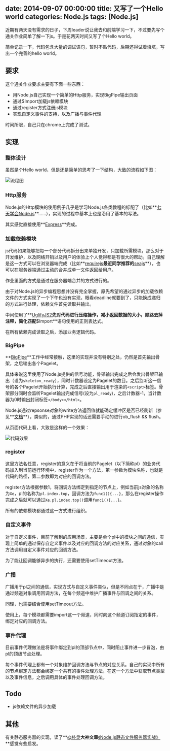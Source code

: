 date: 2014-09-07 00:00:00
title: 又写了一个Hello world
categories: Node.js
tags: [Node.js]
---

<style>
img {
	max-width: 600px;
}
</style>

近期有两天没有需求的日子，下周leader说让我去和前端学习一下，不过要先写个通关作业简单了解一下js。于是花两天时间又写了个Hello world。

简单记录一下，代码包含大量的调试语句，暂时不贴代码，后期还得试着填坑，写出一个完善的hello world。

<!-- more -->

## 要求

这个通关作业要求主要有下面一些东西：

+ 用Node.js自己实现一个简单的Http服务，实现BigPipe输出页面
+ 通过$Import加载js依赖模块
+ 通过register方式注册js模块
+ 实现自定义事件的支持，以及广播与事件代理

时间所限，自己只在chrome上完成了测试。

## 实现

### 整体设计

虽然是个Hello world，但是还是简单的思考了一下结构，大致的流程如下图：

![流程图][1]


### Http服务

Node.js的Http模块的使用例子几乎是学习Node.js各类教程的标配了（比如**[七天学会Node.js][2]**……），实现的过程中基本上也是沿用了基本的写法。

其实感觉直接使用**[Express][3]**完成。

### 加载依赖模块

js代码如果能够把每一个部分代码拆分出来单独开发，只加载所需模块，那么对于开发维护，以及网络开销以及用户的体验上个人觉得都是有很大的帮助。自己理解是这一方式可以在浏览器端完成（比如**[requirejs][4]**最近同学推荐的**[seajs][5]**），也可以在服务器端通过主动的合并成单一文件返回给用户。

作业里面的方式是通过在服务器端合并的方式进行的。

由于对Node.js的异步编程思想并没有完全掌握，原先希望的通过异步的加载依赖文件的方式实现了一个下午也没有实现，眼看deadline就要到了，只能换成递归的方式进行处理，依赖文件首先读取并输出。

中间使用了**[UglifyJS2][6]**先对代码进行压缩操作，减小返回数据的大小，顺路去掉注释，简化匹配**$Import**语句使用的正则表达式。

在所有依赖完成读取之后，添加业务逻辑代码。

### BigPipe

**[BigPipe][7]**工作中经常接触，这里的实现并没有特别之处，仍然是首先输出骨架，之后输出各个Pagelet。

具体来说这里使用了Node.js提供的信号功能，骨架输出完成之后会发出骨架已输出（设为`skeleton_ready`），同时计数器设定为Pagelet的数目。之后监听这一信号的各个Pagelet开始执行计算，完成之后直接输出用于渲染的`<script>`标签。骨架部分同时会监听Pagelet输出完成信号(设为`pl_ready`)，之后计数器-1，当计数器为0时输出封闭标签`</body></html>`。

Node.js通过repsonse对象的write方法返回值就能确定缓冲区是否已经刷新（参见**[文档][8]**），类似的，通过PHP实现的话还需要手动的进行ob_flush && flush。

从页面代码上看，大致是这样的一个效果：

![代码效果][9]

### register

这里方法名任意，register的意义在于将当前的Pagelet（以下简称pl）的业务代码加入到当前运行环境中，register作为一个方法，第一参数为模块名称，也就是代码的路径，第二参数即为对应的回调方法。

register方法根据参数1，将回调方法绑定到指定的节点上，例如当前js对象的名称为`Xe`，pl的名称为`pl.index.top`，回调方法为`func1(){...}`，那么在register操作完成之后就可以通过`Xe.pl.index.top()`调用`func1(){...}`。

所有的依赖模块都通过这一方式进行组织。

### 自定义事件

对于自定义事件，目前了解到的应用场景，主要是单个pl中的模块之间的通信，实现上简单的通过保存自定义事件以及对应的回调方法的对应关系，通过对象的call方法调用自定义事件对应的回调方法。

为了能让回调能够异步的执行，还需要使用setTimeout方法。

### 广播

广播用于pl之间的通信，实现方式与自定义事件类似，但是不同点在于，广播中是通过频道对象调用回调方法，在每个频道中维护广播事件与回调之间的关系。

同理，也需要结合使用setTimeout方法。

使用上，每个模块都需要import这一个频道，同时向这个频道订阅指定的事件，绑定对应的回调方法。

### 事件代理

目前事件代理做法是将事件绑定到pl的顶部节点中，同时阻止事件进一步冒泡，由pl的顶级节点处理。

每个事件代理上都有一个对象维护回调方法与节点的对应关系。自己的实现中所有的节点绑定方法都会绑定一个共有的事件处理方法，在这一个方法中获取节点类型以及事件信息，之后调用具体的事件处理回调方法。

## Todo

+ js依赖文件的异步加载

## 其他

有关静态服务器的实现，读了**[@朴灵][10]**大神文章**[《Node.js静态文件服务器实战》][11]**感觉有些启发。



[1]: https://blog.wislay.com/wp-content/uploads/2014/09/node_hello_world_struct.png
[2]: http://nqdeng.github.io/7-days-nodejs
[3]: http://expressjs.com
[4]: http://requirejs.org
[5]: http://seajs.org
[6]: https://github.com/mishoo/UglifyJS2
[7]: https://www.facebook.com/notes/facebook-engineering/bigpipe-pipelining-web-pages-for-high-performance/389414033919
[8]: http://nodejs.org/api/http.html#http_response_write_chunk_encoding
[9]: http://anyofme.qiniudn.com/wp-content/uploads/2014/09/bpout.png
[10]: http://weibo.com/shyvo
[11]: http://www.infoq.com/cn/news/2011/11/tyq-nodejs-static-file-server


